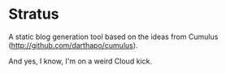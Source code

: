 # Stratus

A static blog generation tool based on the ideas from Cumulus (http://github.com/darthapo/cumulus).

And yes, I know, I'm on a weird Cloud kick.